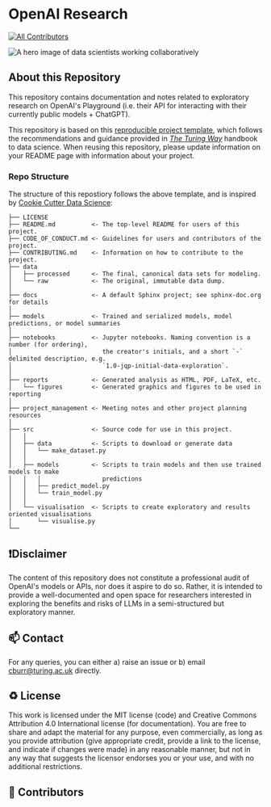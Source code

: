 # OpenAI Research

<!-- ALL-CONTRIBUTORS-BADGE:START - Do not remove or modify this section -->
[![All Contributors](https://img.shields.io/badge/all_contributors-13-orange.svg?style=flat-square)](#contributors)
<!-- ALL-CONTRIBUTORS-BADGE:END -->

![A hero image of data scientists working collaboratively](https://raw.githubusercontent.com/alan-turing-institute/turing-commons/main/docs/assets/images/illustrations/data-science.png)

## About this Repository

This repository contains documentation and notes related to exploratory research on OpenAI's Playground (i.e. their API for interacting with their currently public models + ChatGPT).

This repository is based on this [reproducible project template](https://github.com/alan-turing-institute/reproducible-project-template), which follows the recommendations and guidance provided in *[The Turing Way](https://the-turing-way.netlify.app/welcome)* handbook to data science.
When reusing this repository, please update information on your README page with information about your project.

### Repo Structure

The structure of this repostiory follows the above template, and is inspired by [Cookie Cutter Data Science](https://github.com/drivendata/cookiecutter-data-science):

```
├── LICENSE
├── README.md          <- The top-level README for users of this project.
├── CODE_OF_CONDUCT.md <- Guidelines for users and contributors of the project.
├── CONTRIBUTING.md    <- Information on how to contribute to the project.
├── data
│   ├── processed      <- The final, canonical data sets for modeling.
│   └── raw            <- The original, immutable data dump.
│
├── docs               <- A default Sphinx project; see sphinx-doc.org for details
│
├── models             <- Trained and serialized models, model predictions, or model summaries
│
├── notebooks          <- Jupyter notebooks. Naming convention is a number (for ordering),
│                         the creator's initials, and a short `-` delimited description, e.g.
│                         `1.0-jqp-initial-data-exploration`.
│
├── reports            <- Generated analysis as HTML, PDF, LaTeX, etc.
│   └── figures        <- Generated graphics and figures to be used in reporting
│
├── project_management <- Meeting notes and other project planning resources
│
├── src                <- Source code for use in this project.
│   │
│   ├── data           <- Scripts to download or generate data
│   │   └── make_dataset.py
│   │
│   ├── models         <- Scripts to train models and then use trained models to make
│   │   │                 predictions
│   │   ├── predict_model.py
│   │   └── train_model.py
│   │
│   └── visualisation  <- Scripts to create exploratory and results oriented visualisations
│       └── visualise.py
└──
```

❗️Disclaimer
---

The content of this repository does not constitute a professional audit of OpenAI's models or APIs, nor does it aspire to do so. Rather, it is intended to provide a well-documented and open space for researchers interested in exploring the benefits and risks of LLMs in a semi-structured but exploratory manner.

📫 Contact
---

For any queries, you can either a) raise an issue or b) email [cburr@turing.ac.uk](mailto:cburr@turing.ac.uk) directly.

♻️ License
---

This work is licensed under the MIT license (code) and Creative Commons Attribution 4.0 International license (for documentation).
You are free to share and adapt the material for any purpose, even commercially,
as long as you provide attribution (give appropriate credit, provide a link to the license,
and indicate if changes were made) in any reasonable manner, but not in any way that suggests the
licensor endorses you or your use, and with no additional restrictions.

🌟 Contributors
---

<!-- ALL-CONTRIBUTORS-LIST:START - Do not remove or modify this section -->
<!-- prettier-ignore-start -->
<!-- markdownlint-disable -->

<!-- markdownlint-restore -->
<!-- prettier-ignore-end -->

<!-- ALL-CONTRIBUTORS-LIST:END -->